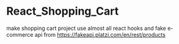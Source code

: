 # React_Shopping_Cart

make shopping cart project use almost all react hooks and fake e-commerce api from https://fakeapi.platzi.com/en/rest/products
